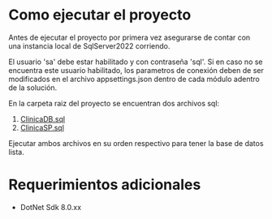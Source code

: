 # Como ejecutar el proyecto

Antes de ejecutar el proyecto por primera vez asegurarse de contar con una instancia local de SqlServer2022 corriendo.

El usuario 'sa' debe estar habilitado y con contraseña 'sql'. Si en caso no se encuentra este usuario habilitado, los parametros de conexión deben de ser modificados en el archivo appsettings.json dentro de cada módulo adentro de la solución.

En la carpeta raiz del proyecto se encuentran dos archivos sql:

 1. [ClinicaDB.sql](ClinicaDB.sql)
 2. [ClinicaSP.sql](ClinicaSP.sql)

Ejecutar ambos archivos en su orden respectivo para tener la base de datos lista.

# Requerimientos adicionales

- DotNet Sdk 8.0.xx
